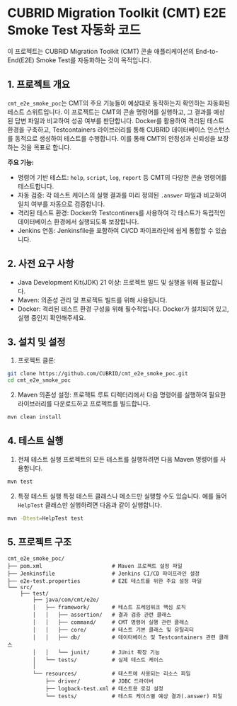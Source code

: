 # CUBRID Migration Toolkit (CMT) E2E Smoke Test 자동화 코드
이 프로젝트는 CUBRID Migration Toolkit (CMT) 콘솔 애플리케이션의 End-to-End(E2E) Smoke Test를 자동화하는 것이 목적입니다.

## 1. 프로젝트 개요
`cmt_e2e_smoke_poc`는 CMT의 주요 기능들이 예상대로 동작하는지 확인하는 자동화된 테스트 스위트입니다.
이 프로젝트는 CMT의 콘솔 명령어를 실행하고, 그 결과를 예상된 답변 파일과 비교하여 성공 여부를 판단합니다. 
Docker를 활용하여 격리된 테스트 환경을 구축하고, Testcontainers 라이브러리를 통해 CUBRID 데이터베이스 인스턴스를 동적으로 생성하여 테스트를 수행합니다. 
이를 통해 CMT의 안정성과 신뢰성을 보장하는 것을 목표로 합니다.

**주요 기능:**
 - 명령어 기반 테스트: `help`, `script`, `log`, `report` 등 CMT의 다양한 콘솔 명령어를 테스트합니다.
 - 자동 검증: 각 테스트 케이스의 실행 결과를 미리 정의된 `.answer` 파일과 비교하여 일치 여부를 자동으로 검증합니다.
 - 격리된 테스트 환경: Docker와 Testcontiners를 사용하여 각 테스트가 독립적인 데이터베이스 환경에서 실행되도록 보장합니다.
 - Jenkins 연동: Jenkinsfile을 포함하여 CI/CD 파이프라인에 쉽게 통합할 수 있습니다.

 ## 2. 사전 요구 사항
  - Java Development Kit(JDK) 21 이상: 프로젝트 빌드 및 실행을 위해 필요합니다.
  - Maven: 의존성 관리 및 프로젝트 빌드를 위해 사용됩니다.
  - Docker: 격리된 테스트 환경 구성을 위해 필수적입니다. Docker가 설치되어 있고, 실행 중인지 확인해주세요.

## 3. 설치 및 설정
 1. 프로젝트 클론:
```bash
git clone https://github.com/CUBRID/cmt_e2e_smoke_poc.git
cd cmt_e2e_smoke_poc
```
 2. Maven 의존성 설정:
프로젝트 루트 디렉터리에서 다음 명령어를 실행하여 필요한 라이브러리를 다운로드하고 프로젝트를 빌드합니다.
```bash
mvn clean install
```

## 4. 테스트 실행
1. 전체 테스트 실행
프로젝트의 모든 테스트를 실행하려면 다음 Maven 명령어를 사용합니다.
```bash
mvn test
```

2. 특정 테스트 실행
특정 테스트 클래스나 메소드만 실행할 수도 있습니다. 예를 들어 `HelpTest` 클래스만 실행하려면 다음과 같이 실행합니다.
```bash
mvn -Dtest=HelpTest test
```

## 5. 프로젝트 구조
```
cmt_e2e_smoke_poc/
├── pom.xml                      # Maven 프로젝트 설정 파일
├── Jenkinsfile                  # Jenkins CI/CD 파이프라인 설정
├── e2e-test.properties          # E2E 테스트를 위한 주요 설정 파일
└── src/
    ├── test/
        ├── java/com/cmt/e2e/
        │   ├── framework/       # 테스트 프레임워크 핵심 로직
        │   │   ├── assertion/   # 결과 검증 관련 클래스
        │   │   ├── command/     # CMT 명령어 실행 관련 클래스
        │   │   ├── core/        # 테스트 기본 클래스 및 유틸리티
        │   │   ├── db/          # 데이터베이스 및 Testcontainers 관련 클래스
        │   │   └── junit/       # JUnit 확장 기능
        │   └── tests/           # 실제 테스트 케이스
        │       
        └── resources/           # 테스트에 사용되는 리소스 파일
            ├── driver/          # JDBC 드라이버
            ├── logback-test.xml # 테스트용 로깅 설정
            └── tests/           # 테스트 케이스별 예상 결과(.answer) 파일
```
